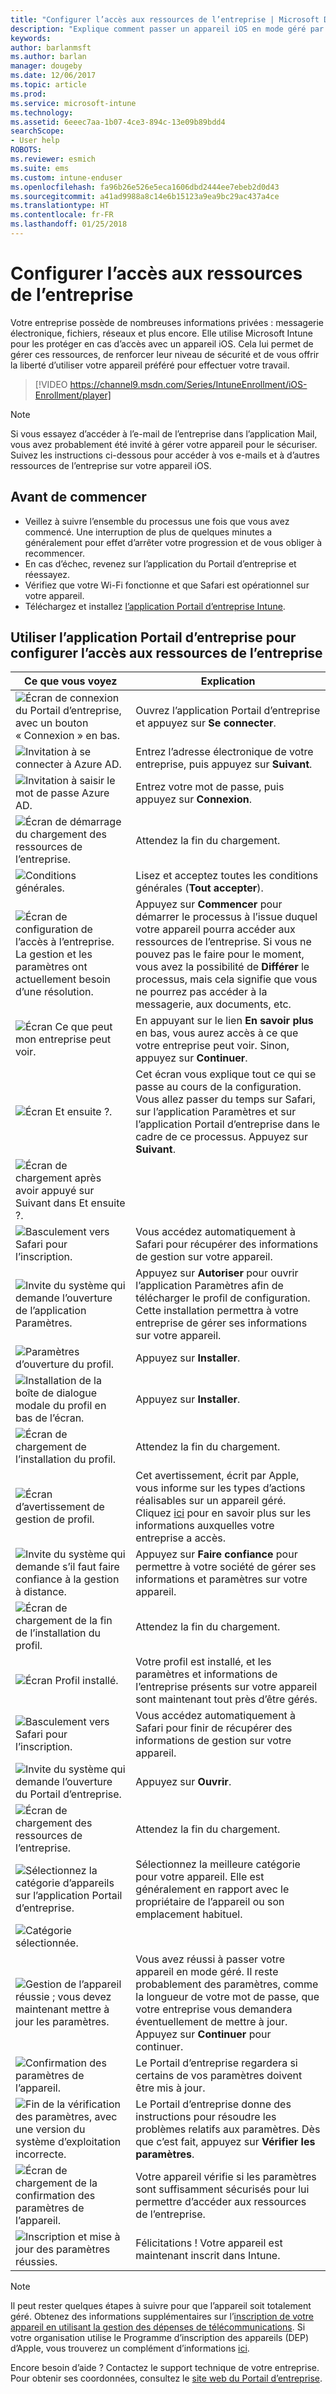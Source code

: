 ```yaml
---
title: "Configurer l’accès aux ressources de l’entreprise | Microsoft Docs"
description: "Explique comment passer un appareil iOS en mode géré par Intune."
keywords: 
author: barlanmsft
ms.author: barlan
manager: dougeby
ms.date: 12/06/2017
ms.topic: article
ms.prod: 
ms.service: microsoft-intune
ms.technology: 
ms.assetid: 6eeec7aa-1b07-4ce3-894c-13e09b89bdd4
searchScope:
- User help
ROBOTS: 
ms.reviewer: esmich
ms.suite: ems
ms.custom: intune-enduser
ms.openlocfilehash: fa96b26e526e5eca1606dbd2444ee7ebeb2d0d43
ms.sourcegitcommit: a41ad9988a8c14e6b15123a9ea9bc29ac437a4ce
ms.translationtype: HT
ms.contentlocale: fr-FR
ms.lasthandoff: 01/25/2018
---
```

# <a name="set-up-access-to-your-company-resources"></a>Configurer l’accès aux ressources de l’entreprise

Votre entreprise possède de nombreuses informations privées : messagerie électronique, fichiers, réseaux et plus encore. Elle utilise Microsoft Intune pour les protéger en cas d’accès avec un appareil iOS. Cela lui permet de gérer ces ressources, de renforcer leur niveau de sécurité et de vous offrir la liberté d’utiliser votre appareil préféré pour effectuer votre travail.

> [!VIDEO https://channel9.msdn.com/Series/IntuneEnrollment/iOS-Enrollment/player]

> [!NOTE]
> Si vous essayez d’accéder à l’e-mail de l’entreprise dans l’application Mail, vous avez probablement été invité à gérer votre appareil pour le sécuriser. Suivez les instructions ci-dessous pour accéder à vos e-mails et à d’autres ressources de l’entreprise sur votre appareil iOS.

## <a name="before-you-start"></a>Avant de commencer

- Veillez à suivre l’ensemble du processus une fois que vous avez commencé. Une interruption de plus de quelques minutes a généralement pour effet d’arrêter votre progression et de vous obliger à recommencer.
- En cas d’échec, revenez sur l’application du Portail d’entreprise et réessayez.
- Vérifiez que votre Wi-Fi fonctionne et que Safari est opérationnel sur votre appareil.
- Téléchargez et installez [l’application Portail d’entreprise Intune](install-and-sign-in-to-the-intune-company-portal-app-ios.md).


## <a name="using-the-company-portal-app-to-set-up-access-to-company-resources"></a>Utiliser l’application Portail d’entreprise pour configurer l’accès aux ressources de l’entreprise

|Ce que vous voyez|Explication|
|---|---|
|![Écran de connexion du Portail d’entreprise, avec un bouton « Connexion » en bas.](./media/ios-0-cp-enroll-1711.png)|Ouvrez l’application Portail d’entreprise et appuyez sur **Se connecter**.|
|![Invitation à se connecter à Azure AD.](./media/ios-0a-cp-enroll-1711.png)|Entrez l’adresse électronique de votre entreprise, puis appuyez sur **Suivant**.|
|![Invitation à saisir le mot de passe Azure AD.](./media/ios-0b-cp-enroll-1711.png)|Entrez votre mot de passe, puis appuyez sur **Connexion**.|
|![Écran de démarrage du chargement des ressources de l’entreprise.](./media/ios-1-cp-enroll-1711.png)|Attendez la fin du chargement.|
|![Conditions générales.](./media/ios-2-cp-enroll-1711.png)|Lisez et acceptez toutes les conditions générales (**Tout accepter**).|
|![Écran de configuration de l’accès à l’entreprise. La gestion et les paramètres ont actuellement besoin d’une résolution.](./media/ios-3-cp-enroll-1711.png)|Appuyez sur **Commencer** pour démarrer le processus à l’issue duquel votre appareil pourra accéder aux ressources de l’entreprise. Si vous ne pouvez pas le faire pour le moment, vous avez la possibilité de **Différer** le processus, mais cela signifie que vous ne pourrez pas accéder à la messagerie, aux documents, etc.|
|![Écran Ce que peut mon entreprise peut voir.](./media/ios-4-cp-enroll-1711.png)|En appuyant sur le lien **En savoir plus** en bas, vous aurez accès à ce que votre entreprise peut voir. Sinon, appuyez sur **Continuer**.|
|![Écran Et ensuite ?.](./media/ios-5-cp-enroll-1711.png)|Cet écran vous explique tout ce qui se passe au cours de la configuration. Vous allez passer du temps sur Safari, sur l’application Paramètres et sur l’application Portail d’entreprise dans le cadre de ce processus. Appuyez sur **Suivant**.|
|![Écran de chargement après avoir appuyé sur Suivant dans Et ensuite ?.](./media/ios-6-cp-enroll-1711.png)||
|![Basculement vers Safari pour l’inscription.](./media/ios-7-cp-enroll-1711.png)|Vous accédez automatiquement à Safari pour récupérer des informations de gestion sur votre appareil.|
|![Invite du système qui demande l’ouverture de l’application Paramètres.](./media/ios-8-cp-enroll-1711.png)|Appuyez sur **Autoriser** pour ouvrir l’application Paramètres afin de télécharger le profil de configuration. Cette installation permettra à votre entreprise de gérer ses informations sur votre appareil.|
|![Paramètres d’ouverture du profil.](./media/ios-9-cp-enroll-1711.png)|Appuyez sur **Installer**.|
|![Installation de la boîte de dialogue modale du profil en bas de l’écran.](./media/ios-10-cp-enroll-1711.png)|Appuyez sur **Installer**.|
|![Écran de chargement de l’installation du profil.](./media/ios-11-cp-enroll-1711.png)|Attendez la fin du chargement.|
|![Écran d’avertissement de gestion de profil.](./media/ios-12-cp-enroll-1711.png)|Cet avertissement, écrit par Apple, vous informe sur les types d’actions réalisables sur un appareil géré. Cliquez [ici](what-info-can-your-company-see-when-you-enroll-your-device-in-intune.md) pour en savoir plus sur les informations auxquelles votre entreprise a accès.|
|![Invite du système qui demande s’il faut faire confiance à la gestion à distance.](./media/ios-13-cp-enroll-1711.png)|Appuyez sur **Faire confiance** pour permettre à votre société de gérer ses informations et paramètres sur votre appareil.|
|![Écran de chargement de la fin de l’installation du profil.](./media/ios-14-cp-enroll-1711.png)|Attendez la fin du chargement.|
|![Écran Profil installé.](./media/ios-15-cp-enroll-1711.png)|Votre profil est installé, et les paramètres et informations de l’entreprise présents sur votre appareil sont maintenant tout près d’être gérés.|
|![Basculement vers Safari pour l’inscription.](./media/ios-16-cp-enroll-1711.png)|Vous accédez automatiquement à Safari pour finir de récupérer des informations de gestion sur votre appareil. |
|![Invite du système qui demande l’ouverture du Portail d’entreprise.](./media/ios-17-cp-enroll-1711.png)|Appuyez sur **Ouvrir**.|
|![Écran de chargement des ressources de l’entreprise.](./media/ios-18-cp-enroll-1711.png)|Attendez la fin du chargement.|
|![Sélectionnez la catégorie d’appareils sur l’application Portail d’entreprise.](./media/ios-19-cp-enroll-1711.png)|Sélectionnez la meilleure catégorie pour votre appareil. Elle est généralement en rapport avec le propriétaire de l’appareil ou son emplacement habituel.|
|![Catégorie sélectionnée.](./media/ios-20-cp-enroll-1711.png)||
|![Gestion de l’appareil réussie ; vous devez maintenant mettre à jour les paramètres.](./media/ios-21-cp-enroll-1711.png)|Vous avez réussi à passer votre appareil en mode géré. Il reste probablement des paramètres, comme la longueur de votre mot de passe, que votre entreprise vous demandera éventuellement de mettre à jour. Appuyez sur **Continuer** pour continuer.|
|![Confirmation des paramètres de l’appareil.](./media/ios-22-cp-enroll-1711.png)|Le Portail d’entreprise regardera si certains de vos paramètres doivent être mis à jour.|
|![Fin de la vérification des paramètres, avec une version du système d’exploitation incorrecte.](./media/ios-23-cp-enroll-1711.png)|Le Portail d’entreprise donne des instructions pour résoudre les problèmes relatifs aux paramètres. Dès que c’est fait, appuyez sur **Vérifier les paramètres**.|
|![Écran de chargement de la confirmation des paramètres de l’appareil.](./media/ios-24-cp-enroll-1711.png)|Votre appareil vérifie si les paramètres sont suffisamment sécurisés pour lui permettre d’accéder aux ressources de l’entreprise.|
|![Inscription et mise à jour des paramètres réussies.](./media/ios-25-cp-enroll-1711.png)|Félicitations ! Votre appareil est maintenant inscrit dans Intune.|

> [!Note]
> Il peut rester quelques étapes à suivre pour que l’appareil soit totalement géré. Obtenez des informations supplémentaires sur l’[inscription de votre appareil en utilisant la gestion des dépenses de télécommunications](enroll-your-device-with-telecom-expense-management-ios.md). Si votre organisation utilise le Programme d’inscription des appareils (DEP) d’Apple, vous trouverez un complément d’informations [ici](enroll-your-device-dep-ios.md).

Encore besoin d’aide ? Contactez le support technique de votre entreprise. Pour obtenir ses coordonnées, consultez le [site web du Portail d’entreprise](https://portal.manage.microsoft.com#HelpDeskDialog).
